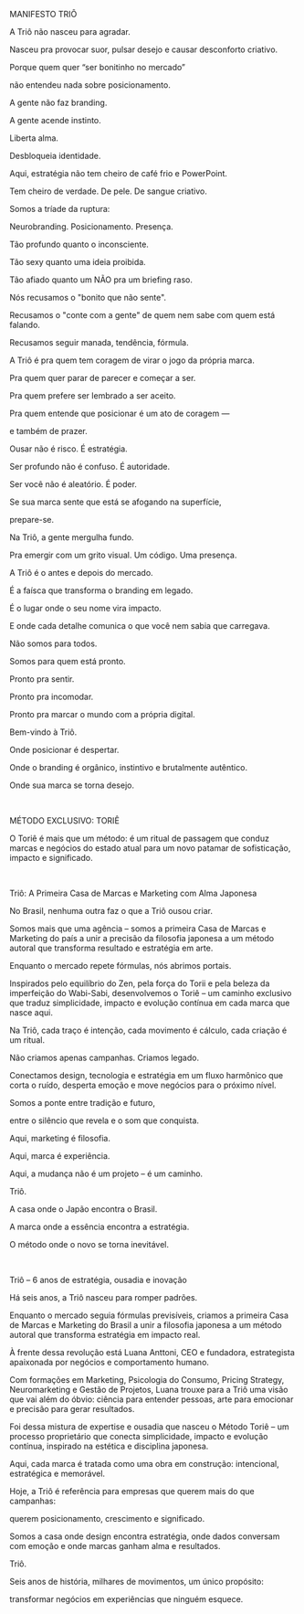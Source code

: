 MANIFESTO TRIÔ



A Triô não nasceu para agradar.

Nasceu pra provocar suor, pulsar desejo e causar desconforto criativo.



Porque quem quer “ser bonitinho no mercado”

não entendeu nada sobre posicionamento.



A gente não faz branding.

A gente acende instinto.

Liberta alma.

Desbloqueia identidade.



Aqui, estratégia não tem cheiro de café frio e PowerPoint.

Tem cheiro de verdade. De pele. De sangue criativo.



Somos a tríade da ruptura:

Neurobranding. Posicionamento. Presença.

Tão profundo quanto o inconsciente.

Tão sexy quanto uma ideia proibida.

Tão afiado quanto um NÃO pra um briefing raso.



Nós recusamos o "bonito que não sente".

Recusamos o "conte com a gente" de quem nem sabe com quem está falando.

Recusamos seguir manada, tendência, fórmula.



A Triô é pra quem tem coragem de virar o jogo da própria marca.

Pra quem quer parar de parecer e começar a ser.

Pra quem prefere ser lembrado a ser aceito.

Pra quem entende que posicionar é um ato de coragem —

e também de prazer.



Ousar não é risco. É estratégia.

Ser profundo não é confuso. É autoridade.

Ser você não é aleatório. É poder.



Se sua marca sente que está se afogando na superfície,

prepare-se.

Na Triô, a gente mergulha fundo.

Pra emergir com um grito visual. Um código. Uma presença.



A Triô é o antes e depois do mercado.

É a faísca que transforma o branding em legado.

É o lugar onde o seu nome vira impacto.

E onde cada detalhe comunica o que você nem sabia que carregava.



Não somos para todos.

Somos para quem está pronto.



Pronto pra sentir.

Pronto pra incomodar.

Pronto pra marcar o mundo com a própria digital.



Bem-vindo à Triô.

Onde posicionar é despertar.

Onde o branding é orgânico, instintivo e brutalmente autêntico.

Onde sua marca se torna desejo.



&nbsp;



MÉTODO EXCLUSIVO: TORIÊ



O Toriê é mais que um método: é um ritual de passagem que conduz marcas e negócios do estado atual para um novo patamar de sofisticação, impacto e significado.



&nbsp;



Triô: A Primeira Casa de Marcas e Marketing com Alma Japonesa

No Brasil, nenhuma outra faz o que a Triô ousou criar.

Somos mais que uma agência – somos a primeira Casa de Marcas e Marketing do país a unir a precisão da filosofia japonesa a um método autoral que transforma resultado e estratégia em arte.



Enquanto o mercado repete fórmulas, nós abrimos portais.

Inspirados pelo equilíbrio do Zen, pela força do Torii e pela beleza da imperfeição do Wabi-Sabi, desenvolvemos o Toriê – um caminho exclusivo que traduz simplicidade, impacto e evolução contínua em cada marca que nasce aqui.



Na Triô, cada traço é intenção, cada movimento é cálculo, cada criação é um ritual.

Não criamos apenas campanhas. Criamos legado.

Conectamos design, tecnologia e estratégia em um fluxo harmônico que corta o ruído, desperta emoção e move negócios para o próximo nível.



Somos a ponte entre tradição e futuro,

entre o silêncio que revela e o som que conquista.

Aqui, marketing é filosofia.

Aqui, marca é experiência.

Aqui, a mudança não é um projeto – é um caminho.



Triô.

A casa onde o Japão encontra o Brasil.

A marca onde a essência encontra a estratégia.

O método onde o novo se torna inevitável.



&nbsp;



Triô – 6 anos de estratégia, ousadia e inovação

Há seis anos, a Triô nasceu para romper padrões.

Enquanto o mercado seguia fórmulas previsíveis, criamos a primeira Casa de Marcas e Marketing do Brasil a unir a filosofia japonesa a um método autoral que transforma estratégia em impacto real.



À frente dessa revolução está Luana Anttoni, CEO e fundadora, estrategista apaixonada por negócios e comportamento humano.

Com formações em Marketing, Psicologia do Consumo, Pricing Strategy, Neuromarketing e Gestão de Projetos, Luana trouxe para a Triô uma visão que vai além do óbvio: ciência para entender pessoas, arte para emocionar e precisão para gerar resultados.



Foi dessa mistura de expertise e ousadia que nasceu o Método Toriê – um processo proprietário que conecta simplicidade, impacto e evolução contínua, inspirado na estética e disciplina japonesa.

Aqui, cada marca é tratada como uma obra em construção: intencional, estratégica e memorável.



Hoje, a Triô é referência para empresas que querem mais do que campanhas:

querem posicionamento, crescimento e significado.

Somos a casa onde design encontra estratégia, onde dados conversam com emoção e onde marcas ganham alma e resultados.



Triô.

Seis anos de história, milhares de movimentos, um único propósito:

transformar negócios em experiências que ninguém esquece.







